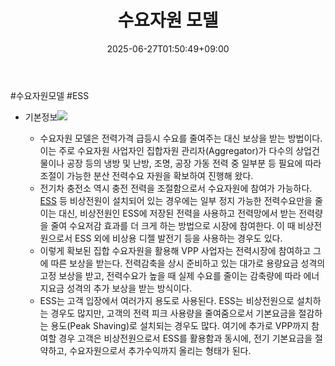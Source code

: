 ﻿---
title: "수요자원 모델"
date: 2025-06-27T01:50:49+09:00
lastmod: 2025-06-27T01:50:49+09:00
type: docs
sidebar:
  open: true
weight: 14
---
<div style="display:none">
  <meta property="article:published_time" content="2025-06-26T16:50:49Z" />
  <meta property="article:modified_time" content="2025-06-26T16:50:49Z" />
</div>
#수요자원모델 #ESS

- 기본정보![](https://i.imgur.com/UmwyvH5.png)

	- 수요자원 모델은 전력가격 급등시 수요를 줄여주는 대신 보상을 받는 방법이다. 이는 주로 수요자원 사업자인 집합자원 관리자(Aggregator)가 다수의 상업건물이나 공장 등의 냉방 및 난방, 조명, 공장 가동 전력 중 일부분 등 필요에 따라 조절이 가능한 분산 전력수요 자원을 확보하여 진행해 왔다. 
	- 전기차 충전소 역시 충전 전력을 조절함으로서 수요자원에 참여가 가능하다. [ESS](/industry-study/ess/) 등 비상전원이 설치되어 있는 경우에는 일부 정지 가능한 전력수요만을 줄이는 대신, 비상전원인 ESS에 저장된 전력을 사용하고 전력망에서 받는 전력량을 줄여 수요저감 효과를 더 크게 하는 방법으로 시장에 참여한다. 이 때 비상전원으로서 ESS 외에 비상용 디젤 발전기 등을 사용하는 경우도 있다. 
	- 이렇게 확보된 집합 수요자원을 활용해 VPP 사업자는 전력시장에 참여하고 그에 따른 보상을 받는다. 전력감축을 상시 준비하고 있는 대가로 용량요금 성격의 고정 보상을 받고, 전력수요가 높을 때 실제 수요를 줄이는 감축량에 따라 에너지요금 성격의 추가 보상을 받는 방식이다.
	- ESS는 고객 입장에서 여러가지 용도로 사용된다. ESS는 비상전원으로 설치하는 경우도 많지만, 고객의 전력 피크 사용량을 줄여줌으로서 기본요금을 절감하는 용도(Peak Shaving)로 설치되는 경우도 많다. 여기에 추가로 VPP까지 참여할 경우 고객은 비상전원으로서 ESS를 활용함과 동시에, 전기 기본요금을 절약하고, 수요자원으로서 추가수익까지 올리는 형태가 된다.

